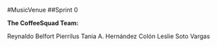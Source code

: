 #MusicVenue
##Sprint 0

**The CoffeeSquad Team:**

Reynaldo Belfort Pierrilus
Tania A. Hernández Colón
Leslie Soto Vargas
